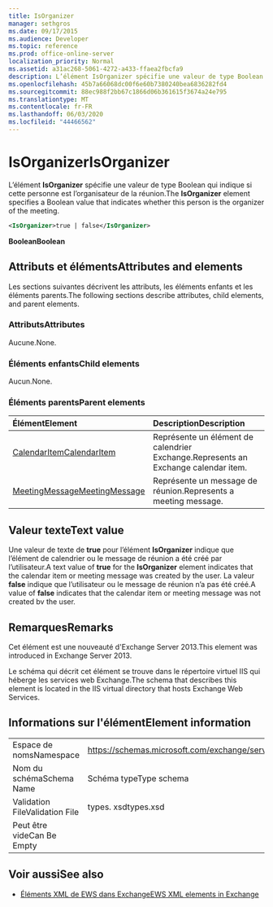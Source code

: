 ```yaml
---
title: IsOrganizer
manager: sethgros
ms.date: 09/17/2015
ms.audience: Developer
ms.topic: reference
ms.prod: office-online-server
localization_priority: Normal
ms.assetid: a31ac268-5061-4272-a433-ffaea2fbcfa9
description: L’élément IsOrganizer spécifie une valeur de type Boolean qui indique si cette personne est l’organisateur de la réunion.
ms.openlocfilehash: 45b7a66068dc00f6e60b7380240bea6836282fd4
ms.sourcegitcommit: 88ec988f2bb67c1866d06b361615f3674a24e795
ms.translationtype: MT
ms.contentlocale: fr-FR
ms.lasthandoff: 06/03/2020
ms.locfileid: "44466562"
---
```

# <a name="isorganizer"></a><span data-ttu-id="7b571-103">IsOrganizer</span><span class="sxs-lookup"><span data-stu-id="7b571-103">IsOrganizer</span></span>

<span data-ttu-id="7b571-104">L’élément **IsOrganizer** spécifie une valeur de type Boolean qui indique si cette personne est l’organisateur de la réunion.</span><span class="sxs-lookup"><span data-stu-id="7b571-104">The **IsOrganizer** element specifies a Boolean value that indicates whether this person is the organizer of the meeting.</span></span> 
  
```XML
<IsOrganizer>true | false</IsOrganizer>
```

 <span data-ttu-id="7b571-105">**Boolean**</span><span class="sxs-lookup"><span data-stu-id="7b571-105">**Boolean**</span></span>
## <a name="attributes-and-elements"></a><span data-ttu-id="7b571-106">Attributs et éléments</span><span class="sxs-lookup"><span data-stu-id="7b571-106">Attributes and elements</span></span>

<span data-ttu-id="7b571-107">Les sections suivantes décrivent les attributs, les éléments enfants et les éléments parents.</span><span class="sxs-lookup"><span data-stu-id="7b571-107">The following sections describe attributes, child elements, and parent elements.</span></span>
  
### <a name="attributes"></a><span data-ttu-id="7b571-108">Attributs</span><span class="sxs-lookup"><span data-stu-id="7b571-108">Attributes</span></span>

<span data-ttu-id="7b571-109">Aucune.</span><span class="sxs-lookup"><span data-stu-id="7b571-109">None.</span></span>
  
### <a name="child-elements"></a><span data-ttu-id="7b571-110">Éléments enfants</span><span class="sxs-lookup"><span data-stu-id="7b571-110">Child elements</span></span>

<span data-ttu-id="7b571-111">Aucun.</span><span class="sxs-lookup"><span data-stu-id="7b571-111">None.</span></span>
  
### <a name="parent-elements"></a><span data-ttu-id="7b571-112">Éléments parents</span><span class="sxs-lookup"><span data-stu-id="7b571-112">Parent elements</span></span>

|<span data-ttu-id="7b571-113">**Élément**</span><span class="sxs-lookup"><span data-stu-id="7b571-113">**Element**</span></span>|<span data-ttu-id="7b571-114">**Description**</span><span class="sxs-lookup"><span data-stu-id="7b571-114">**Description**</span></span>|
|:-----|:-----|
|[<span data-ttu-id="7b571-115">CalendarItem</span><span class="sxs-lookup"><span data-stu-id="7b571-115">CalendarItem</span></span>](calendaritem.md) <br/> |<span data-ttu-id="7b571-116">Représente un élément de calendrier Exchange.</span><span class="sxs-lookup"><span data-stu-id="7b571-116">Represents an Exchange calendar item.</span></span>  <br/> |
|[<span data-ttu-id="7b571-117">MeetingMessage</span><span class="sxs-lookup"><span data-stu-id="7b571-117">MeetingMessage</span></span>](meetingmessage.md) <br/> |<span data-ttu-id="7b571-118">Représente un message de réunion.</span><span class="sxs-lookup"><span data-stu-id="7b571-118">Represents a meeting message.</span></span>  <br/> |
   
## <a name="text-value"></a><span data-ttu-id="7b571-119">Valeur texte</span><span class="sxs-lookup"><span data-stu-id="7b571-119">Text value</span></span>

<span data-ttu-id="7b571-120">Une valeur de texte de **true** pour l’élément **IsOrganizer** indique que l’élément de calendrier ou le message de réunion a été créé par l’utilisateur.</span><span class="sxs-lookup"><span data-stu-id="7b571-120">A text value of **true** for the **IsOrganizer** element indicates that the calendar item or meeting message was created by the user.</span></span> <span data-ttu-id="7b571-121">La valeur **false** indique que l’utilisateur ou le message de réunion n’a pas été créé.</span><span class="sxs-lookup"><span data-stu-id="7b571-121">A value of **false** indicates that the calendar item or meeting message was not created bv the user.</span></span> 
  
## <a name="remarks"></a><span data-ttu-id="7b571-122">Remarques</span><span class="sxs-lookup"><span data-stu-id="7b571-122">Remarks</span></span>

<span data-ttu-id="7b571-123">Cet élément est une nouveauté d'Exchange Server 2013.</span><span class="sxs-lookup"><span data-stu-id="7b571-123">This element was introduced in Exchange Server 2013.</span></span>
  
<span data-ttu-id="7b571-124">Le schéma qui décrit cet élément se trouve dans le répertoire virtuel IIS qui héberge les services web Exchange.</span><span class="sxs-lookup"><span data-stu-id="7b571-124">The schema that describes this element is located in the IIS virtual directory that hosts Exchange Web Services.</span></span>
  
## <a name="element-information"></a><span data-ttu-id="7b571-125">Informations sur l'élément</span><span class="sxs-lookup"><span data-stu-id="7b571-125">Element information</span></span>

|||
|:-----|:-----|
|<span data-ttu-id="7b571-126">Espace de noms</span><span class="sxs-lookup"><span data-stu-id="7b571-126">Namespace</span></span>  <br/> |https://schemas.microsoft.com/exchange/services/2006/types  <br/> |
|<span data-ttu-id="7b571-127">Nom du schéma</span><span class="sxs-lookup"><span data-stu-id="7b571-127">Schema Name</span></span>  <br/> |<span data-ttu-id="7b571-128">Schéma type</span><span class="sxs-lookup"><span data-stu-id="7b571-128">Type schema</span></span>  <br/> |
|<span data-ttu-id="7b571-129">Validation File</span><span class="sxs-lookup"><span data-stu-id="7b571-129">Validation File</span></span>  <br/> |<span data-ttu-id="7b571-130">types. xsd</span><span class="sxs-lookup"><span data-stu-id="7b571-130">types.xsd</span></span>  <br/> |
|<span data-ttu-id="7b571-131">Peut être vide</span><span class="sxs-lookup"><span data-stu-id="7b571-131">Can Be Empty</span></span>  <br/> ||
   
## <a name="see-also"></a><span data-ttu-id="7b571-132">Voir aussi</span><span class="sxs-lookup"><span data-stu-id="7b571-132">See also</span></span>



- [<span data-ttu-id="7b571-133">Éléments XML de EWS dans Exchange</span><span class="sxs-lookup"><span data-stu-id="7b571-133">EWS XML elements in Exchange</span></span>](ews-xml-elements-in-exchange.md)

